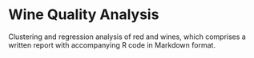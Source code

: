  # Wine Quality Analysis
 
 Clustering and regression analysis of red and wines, which comprises a written report with accompanying R code in Markdown format.
